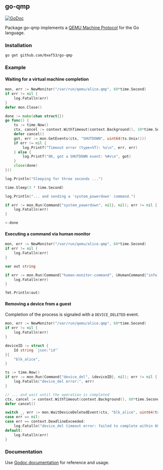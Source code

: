 go-qmp
-----------

[![GoDoc](https://godoc.org/github.com/0xef53/go-qmp?status.svg)](https://godoc.org/github.com/0xef53/go-qmp)

Package go-qmp implements a [QEMU Machine Protocol](http://wiki.qemu.org/QMP) for the Go language.

### Installation

    go get github.com/0xef53/go-qmp

### Example

#### Waiting for a virtual machine completion

```go
mon, err := NewMonitor("/var/run/qemu/alice.qmp", 60*time.Second)
if err != nil {
	log.Fatalln(err)
}
defer mon.Close()

done := make(chan struct{})
go func() {
	ts := time.Now()
	ctx, cancel := context.WithTimeout(context.Background(), 10*time.Second)
	defer cancel()
	got, err := mon.GetEvents(ctx, "SHUTDOWN", uint64(ts.Unix()))
	if err != nil {
		log.Printf("Timeout error (type=%T): %s\n", err, err)
	} else {
		log.Printf("OK, got a SHUTDOWN event: %#v\n", got)
	}
	close(done)
}()

log.Println("Sleeping for three seconds ...")

time.Sleep(3 * time.Second)

log.Println("... and sending a 'system_powerdown' command.")

if err := mon.Run(Command{"system_powerdown", nil}, nil); err != nil {
	log.Fatalln(err)
}

<-done
```

#### Executing a command via human monitor

```go
mon, err := NewMonitor("/var/run/qemu/alice.qmp", 60*time.Second)
if err != nil {
	log.Fatalln(err)
}

var out string

if err := mon.Run(Command{"human-monitor-command", &HumanCommand{"info vnc"}}, &out); err != nil {
	log.Fatalln(err)
}

fmt.Println(out)

```

#### Removing a device from a guest

Completion of the process is signaled with a `DEVICE_DELETED` event.

```go
mon, err := NewMonitor("/var/run/qemu/alice.qmp", 60*time.Second)
if err != nil {
	log.Fatalln(err)
}

deviceID := struct {
	Id string `json:"id"`
}{
	"blk_alice",
}

ts := time.Now()
if err := mon.Run(Command{"device_del", &deviceID}, nil); err != nil {
	log.Fatalln("device_del error:", err)
}

// ... and wait until the operation is completed
ctx, cancel := context.WithTimeout(context.Background(), 60*time.Second)
defer cancel()

switch _, err := mon.WaitDeviceDeletedEvent(ctx, "blk_alice", uint64(ts.Unix())); {
case err == nil:
case err == context.DeadlineExceeded:
	log.Fatalln("device_del timeout error: failed to complete within 60 seconds")
default:
	log.Fatalln(err)
}
```

### Documentation

Use [Godoc documentation](https://godoc.org/github.com/0xef53/qmp-monitor) for reference and usage.
